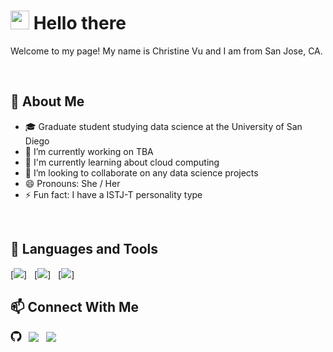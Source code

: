 # <img src="https://raw.githubusercontent.com/MartinHeinz/MartinHeinz/master/wave.gif" width="30px" height="30px" /> Hello there
Welcome to my page! My name is Christine Vu and I am from San Jose, CA.

&nbsp;

## :book: About Me
- 🎓 Graduate student studying data science at the University of San Diego
- 🔭 I’m currently working on TBA
- 🌱 I'm currently learning about cloud computing
- 👯 I’m looking to collaborate on any data science projects
- 😄 Pronouns: She / Her
- ⚡ Fun fact: I have a ISTJ-T personality type

&nbsp;

## 🔧 Languages and Tools <br />
[<img src="https://cdn.jsdelivr.net/gh/devicons/devicon/icons/vscode/vscode-original.svg" width="3.5%"/>] &nbsp;
[<img src="https://cdn.jsdelivr.net/gh/devicons/devicon/icons/mysql/mysql-original.svg" width="3.5%"/>] &nbsp;
[<img src="[https://github.com/devicons/devicon/blob/v2.15.1/icons/github/github-original.svg](https://raw.githubusercontent.com/devicons/devicon/1119b9f84c0290e0f0b38982099a2bd027a48bf1/icons/rstudio/rstudio-original.svg)" width="3.5%"/>] &nbsp;


## 📫 Connect With Me
[<img src="https://github.com/devicons/devicon/blob/v2.15.1/icons/github/github-original.svg" width="3.5%"/>](https://github.com/christinevu510) &nbsp;
[<img src="https://img.icons8.com/color/48/000000/linkedin.png" width="3.5%"/>](https://www.linkedin.com/in/christine-vu-41656517a/)  &nbsp;
<a href="mailto:christinevu510@gmail.com"> <img src="https://img.icons8.com/fluent/48/000000/gmail.png" width="3.5%"/>
